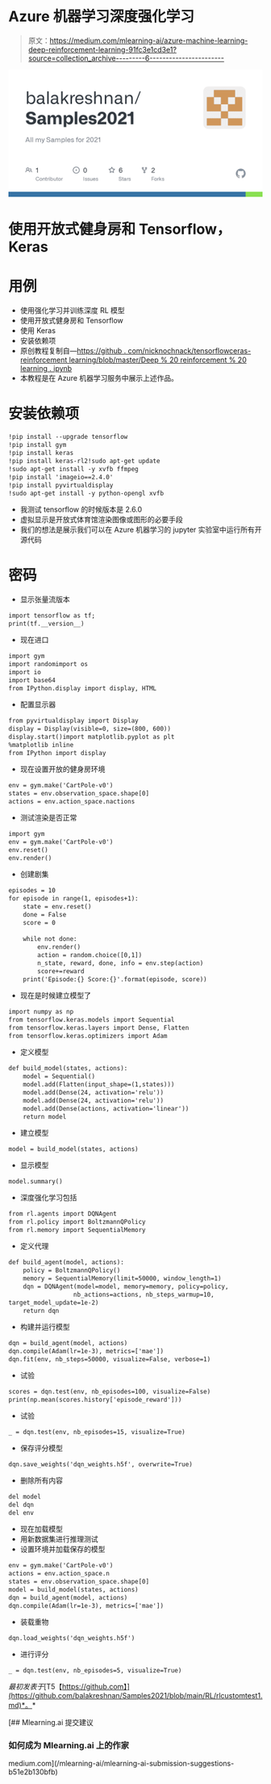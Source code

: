 # Azure 机器学习深度强化学习

> 原文：<https://medium.com/mlearning-ai/azure-machine-learning-deep-reinforcement-learning-91fc3e1cd3e1?source=collection_archive---------6----------------------->

![](img/26eb3165d10c494f70aef56d86a2488d.png)

# 使用开放式健身房和 Tensorflow，Keras

# 用例

*   使用强化学习并训练深度 RL 模型
*   使用开放式健身房和 Tensorflow
*   使用 Keras
*   安装依赖项
*   原创教程复制自—[https://github . com/nicknochnack/tensorflowceras-reinforcement learning/blob/master/Deep % 20 reinforcement % 20 learning . ipynb](https://github.com/nicknochnack/TensorflowKeras-ReinforcementLearning/blob/master/Deep%20Reinforcement%20Learning.ipynb)
*   本教程是在 Azure 机器学习服务中展示上述作品。

# 安装依赖项

```
!pip install --upgrade tensorflow
!pip install gym
!pip install keras
!pip install keras-rl2!sudo apt-get update
!sudo apt-get install -y xvfb ffmpeg
!pip install 'imageio==2.4.0'
!pip install pyvirtualdisplay
!sudo apt-get install -y python-opengl xvfb
```

*   我测试 tensorflow 的时候版本是 2.6.0
*   虚拟显示是开放式体育馆渲染图像或图形的必要手段
*   我们的想法是展示我们可以在 Azure 机器学习的 jupyter 实验室中运行所有开源代码

# 密码

*   显示张量流版本

```
import tensorflow as tf; 
print(tf.__version__)
```

*   现在进口

```
import gym 
import randomimport os
import io
import base64
from IPython.display import display, HTML
```

*   配置显示器

```
from pyvirtualdisplay import Display
display = Display(visible=0, size=(800, 600))
display.start()import matplotlib.pyplot as plt
%matplotlib inline
from IPython import display
```

*   现在设置开放的健身房环境

```
env = gym.make('CartPole-v0')
states = env.observation_space.shape[0]
actions = env.action_space.nactions
```

*   测试渲染是否正常

```
import gym
env = gym.make('CartPole-v0')
env.reset()
env.render()
```

*   创建剧集

```
episodes = 10
for episode in range(1, episodes+1):
    state = env.reset()
    done = False
    score = 0 

    while not done:
        env.render()
        action = random.choice([0,1])
        n_state, reward, done, info = env.step(action)
        score+=reward
    print('Episode:{} Score:{}'.format(episode, score))
```

*   现在是时候建立模型了

```
import numpy as np
from tensorflow.keras.models import Sequential
from tensorflow.keras.layers import Dense, Flatten
from tensorflow.keras.optimizers import Adam
```

*   定义模型

```
def build_model(states, actions):
    model = Sequential()
    model.add(Flatten(input_shape=(1,states)))
    model.add(Dense(24, activation='relu'))
    model.add(Dense(24, activation='relu'))
    model.add(Dense(actions, activation='linear'))
    return model
```

*   建立模型

```
model = build_model(states, actions)
```

*   显示模型

```
model.summary()
```

*   深度强化学习包括

```
from rl.agents import DQNAgent
from rl.policy import BoltzmannQPolicy
from rl.memory import SequentialMemory
```

*   定义代理

```
def build_agent(model, actions):
    policy = BoltzmannQPolicy()
    memory = SequentialMemory(limit=50000, window_length=1)
    dqn = DQNAgent(model=model, memory=memory, policy=policy, 
                  nb_actions=actions, nb_steps_warmup=10, target_model_update=1e-2)
    return dqn
```

*   构建并运行模型

```
dqn = build_agent(model, actions)
dqn.compile(Adam(lr=1e-3), metrics=['mae'])
dqn.fit(env, nb_steps=50000, visualize=False, verbose=1)
```

*   试验

```
scores = dqn.test(env, nb_episodes=100, visualize=False)
print(np.mean(scores.history['episode_reward']))
```

*   试验

```
_ = dqn.test(env, nb_episodes=15, visualize=True)
```

*   保存评分模型

```
dqn.save_weights('dqn_weights.h5f', overwrite=True)
```

*   删除所有内容

```
del model
del dqn
del env
```

*   现在加载模型
*   用新数据集进行推理测试
*   设置环境并加载保存的模型

```
env = gym.make('CartPole-v0')
actions = env.action_space.n
states = env.observation_space.shape[0]
model = build_model(states, actions)
dqn = build_agent(model, actions)
dqn.compile(Adam(lr=1e-3), metrics=['mae'])
```

*   装载重物

```
dqn.load_weights('dqn_weights.h5f')
```

*   进行评分

```
_ = dqn.test(env, nb_episodes=5, visualize=True)
```

*最初发表于*[T5【https://github.com】](https://github.com/balakreshnan/Samples2021/blob/main/RL/rlcustomtest1.md)*。*

[](/mlearning-ai/mlearning-ai-submission-suggestions-b51e2b130bfb) [## Mlearning.ai 提交建议

### 如何成为 Mlearning.ai 上的作家

medium.com](/mlearning-ai/mlearning-ai-submission-suggestions-b51e2b130bfb)